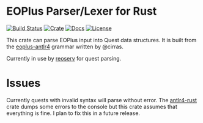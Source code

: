 # EOPlus Parser/Lexer for Rust

[![Build Status][actions-badge]][actions-url]
[![Crate][crates-badge]][crates-url]
[![Docs][docs-badge]][docs-url]
[![License][mit-badge]][mit-url]

[crates-badge]: https://img.shields.io/crates/v/eoplus.svg
[crates-url]: https://crates.io/crates/eoplus
[docs-badge]: https://img.shields.io/docsrs/eoplus.svg
[docs-url]: https://docs.rs/eoplus
[mit-badge]: https://img.shields.io/badge/license-MIT-blue.svg
[mit-url]: https://github.com/sorokya/eoplus/blob/master/LICENSE
[actions-badge]: https://github.com/sorokya/eoplus/actions/workflows/rust.yml/badge.svg
[actions-url]: https://github.com/sorokya/eoplus/actions/workflows/rust.yml

This crate can parse EOPlus input into Quest data structures. It is built from the [eoplus-antlr4](https://github.com/Cirras/eoplus-antlr4) grammar written by @cirras.

Currently in use by [reoserv](https://reoserv.net) for quest parsing.

# Issues

Currently quests with invalid syntax will parse without error. The [antlr4-rust](https://github.com/rrevenantt/antlr4rust) crate dumps some errors to the console but this crate assumes that everything is fine.
I plan to fix this in a future release.
